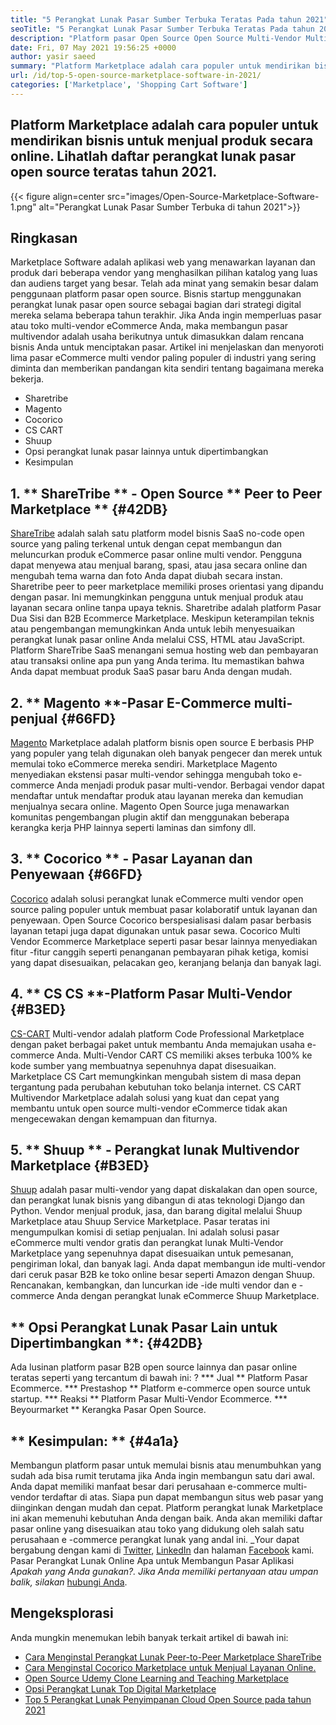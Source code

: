 ```yaml
---
title: "5 Perangkat Lunak Pasar Sumber Terbuka Teratas Pada tahun 2021" 
seoTitle: "5 Perangkat Lunak Pasar Sumber Terbuka Teratas Pada tahun 2021" 
description: "Platform pasar Open Source Open Source Multi-Vendor Multi-Vendor Teratas untuk membangun toko online, menjual produk fisik dan digital." 
date: Fri, 07 May 2021 19:56:25 +0000
author: yasir saeed
summary: "Platform Marketplace adalah cara populer untuk mendirikan bisnis untuk menjual produk secara online. Lihatlah daftar perangkat lunak pasar open source teratas tahun 2021." 
url: /id/top-5-open-source-marketplace-software-in-2021/
categories: ['Marketplace', 'Shopping Cart Software']
---
```


## Platform Marketplace adalah cara populer untuk mendirikan bisnis untuk menjual produk secara online. Lihatlah daftar perangkat lunak pasar open source teratas tahun 2021.

{{< figure align=center src="images/Open-Source-Marketplace-Software-1.png" alt="Perangkat Lunak Pasar Sumber Terbuka di tahun 2021">}}


## **Ringkasan**
Marketplace Software adalah aplikasi web yang menawarkan layanan dan produk dari beberapa vendor yang menghasilkan pilihan katalog yang luas dan audiens target yang besar. Telah ada minat yang semakin besar dalam penggunaan platform pasar open source. Bisnis startup menggunakan perangkat lunak pasar open source sebagai bagian dari strategi digital mereka selama beberapa tahun terakhir. Jika Anda ingin memperluas pasar atau toko multi-vendor eCommerce Anda, maka membangun pasar multivendor adalah usaha berikutnya untuk dimasukkan dalam rencana bisnis Anda untuk menciptakan pasar.
Artikel ini menjelaskan dan menyoroti lima pasar eCommerce multi vendor paling populer di industri yang sering diminta dan memberikan pandangan kita sendiri tentang bagaimana mereka bekerja.
  * Sharetribe
  * Magento
  * Cocorico
  * CS CART
  * Shuup
  * Opsi perangkat lunak pasar lainnya untuk dipertimbangkan
  * Kesimpulan

## 1. ** ShareTribe ** - Open Source ** Peer to Peer Marketplace ** {#42DB}
[ShareTribe][1] adalah salah satu platform model bisnis SaaS no-code open source yang paling terkenal untuk dengan cepat membangun dan meluncurkan produk eCommerce pasar online multi vendor. Pengguna dapat menyewa atau menjual barang, spasi, atau jasa secara online dan mengubah tema warna dan foto Anda dapat diubah secara instan. Sharetribe peer to peer marketplace memiliki proses orientasi yang dipandu dengan pasar. Ini memungkinkan pengguna untuk menjual produk atau layanan secara online tanpa upaya teknis. Sharetribe adalah platform Pasar Dua Sisi dan B2B Ecommerce Marketplace.
Meskipun keterampilan teknis atau pengembangan memungkinkan Anda untuk lebih menyesuaikan perangkat lunak pasar online Anda melalui CSS, HTML atau JavaScript. Platform ShareTribe SaaS menangani semua hosting web dan pembayaran atau transaksi online apa pun yang Anda terima. Itu memastikan bahwa Anda dapat membuat produk SaaS pasar baru Anda dengan mudah.

## 2. ** Magento **-Pasar E-Commerce multi-penjual {#66FD}
[Magento][2] Marketplace adalah platform bisnis open source E berbasis PHP yang populer yang telah digunakan oleh banyak pengecer dan merek untuk memulai toko eCommerce mereka sendiri. Marketplace Magento menyediakan ekstensi pasar multi-vendor sehingga mengubah toko e-commerce Anda menjadi produk pasar multi-vendor. Berbagai vendor dapat mendaftar untuk mendaftar produk atau layanan mereka dan kemudian menjualnya secara online. Magento Open Source juga menawarkan komunitas pengembangan plugin aktif dan menggunakan beberapa kerangka kerja PHP lainnya seperti laminas dan simfony dll.

## 3. ** Cocorico ** - Pasar Layanan dan Penyewaan {#66FD}
[Cocorico][3] adalah solusi perangkat lunak eCommerce multi vendor open source paling populer untuk membuat pasar kolaboratif untuk layanan dan penyewaan. Open Source Cocorico berspesialisasi dalam pasar berbasis layanan tetapi juga dapat digunakan untuk pasar sewa. Cocorico Multi Vendor Ecommerce Marketplace seperti pasar besar lainnya menyediakan fitur -fitur canggih seperti penanganan pembayaran pihak ketiga, komisi yang dapat disesuaikan, pelacakan geo, keranjang belanja dan banyak lagi.

## 4. ** CS CS **-Platform Pasar Multi-Vendor {#B3ED}
[CS-CART][4] Multi-vendor adalah platform Code Professional Marketplace dengan paket berbagai paket untuk membantu Anda memajukan usaha e-commerce Anda. Multi-Vendor CART CS memiliki akses terbuka 100% ke kode sumber yang membuatnya sepenuhnya dapat disesuaikan. Marketplace CS Cart memungkinkan mengubah sistem di masa depan tergantung pada perubahan kebutuhan toko belanja internet. CS CART Multivendor Marketplace adalah solusi yang kuat dan cepat yang membantu untuk open source multi-vendor eCommerce tidak akan mengecewakan dengan kemampuan dan fiturnya.

## 5. ** Shuup ** - Perangkat lunak Multivendor Marketplace {#B3ED}
[Shuup][5] adalah pasar multi-vendor yang dapat diskalakan dan open source, dan perangkat lunak bisnis yang dibangun di atas teknologi Django dan Python. Vendor menjual produk, jasa, dan barang digital melalui Shuup Marketplace atau Shuup Service Marketplace. Pasar teratas ini mengumpulkan komisi di setiap penjualan. Ini adalah solusi pasar eCommerce multi vendor gratis dan perangkat lunak Multi-Vendor Marketplace yang sepenuhnya dapat disesuaikan untuk pemesanan, pengiriman lokal, dan banyak lagi. Anda dapat membangun ide multi-vendor dari ceruk pasar B2B ke toko online besar seperti Amazon dengan Shuup. Rencanakan, kembangkan, dan luncurkan ide -ide multi vendor dan e -commerce Anda dengan perangkat lunak eCommerce Shuup Marketplace.

## ** Opsi Perangkat Lunak Pasar Lain untuk Dipertimbangkan **: {#42DB}
Ada lusinan platform pasar B2B open source lainnya dan pasar online teratas seperti yang tercantum di bawah ini:
  ?
  *** Jual ** Platform Pasar Ecommerce.
  *** Prestashop ** Platform e-commerce open source untuk startup.
  *** Reaksi ** Platform Pasar Multi-Vendor Ecommerce.
  *** Beyourmarket ** Kerangka Pasar Open Source.

## ** Kesimpulan: ** {#4a1a}
Membangun platform pasar untuk memulai bisnis atau menumbuhkan yang sudah ada bisa rumit terutama jika Anda ingin membangun satu dari awal. Anda dapat memiliki manfaat besar dari perusahaan e-commerce multi-vendor terdaftar di atas. Siapa pun dapat membangun situs web pasar yang diinginkan dengan mudah dan cepat. Platform perangkat lunak Marketplace ini akan memenuhi kebutuhan Anda dengan baik. Anda akan memiliki daftar pasar online yang disesuaikan atau toko yang didukung oleh salah satu perusahaan e -commerce perangkat lunak yang andal ini.
_Your dapat bergabung dengan kami di [Twitter][6], [LinkedIn][7] dan halaman [Facebook][8] kami. Pasar Perangkat Lunak Online Apa untuk Membangun Pasar Aplikasi _Apakah yang Anda gunakan?. Jika Anda memiliki pertanyaan atau umpan balik, silakan_ [hubungi Anda][9].

## Mengeksplorasi
Anda mungkin menemukan lebih banyak terkait artikel di bawah ini:
  * [Cara Menginstal Perangkat Lunak Peer-to-Peer Marketplace ShareTribe][10]
  * [Cara Menginstal Cocorico Marketplace untuk Menjual Layanan Online.][11]
  * [Open Source Udemy Clone Learning and Teaching Marketplace][12]
  * [Opsi Perangkat Lunak Top Digital Marketplace][13]
  * [Top 5 Perangkat Lunak Penyimpanan Cloud Open Source pada tahun 2021][14]

  
[1]: https://www.sharetribe.com/
[2]: https://magento.com/
[3]: https://www.cocorico.io/en/
[4]: https://www.cs-cart.com/
[5]: https://www.shuup.com/
[6]: https://twitter.com/containerize_co
[7]: https://www.linkedin.com/company/containerize/
[8]: http://facebook.com/containerize
[9]: mailto:yasir.saeed@aspose.com
[10]: https://products.containerize.com/marketplace/sharetribe/
[11]: https://products.containerize.com/marketplace/cocorico/
[12]: https://products.containerize.com/marketplace/edurge/
[13]: https://products.containerize.com/marketplace/
[14]: https://blog.containerize.com/backup-and-sync-software/top-5-open-source-cloud-storage-software-in-2021/
